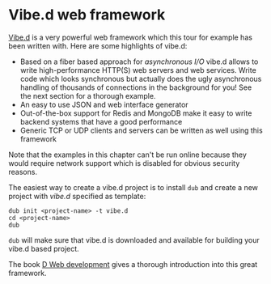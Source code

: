 # Vibe.d web framework

[Vibe.d](http://vibed.org) is a very powerful web
framework which this tour for example has been written
with. Here are some highlights of vibe.d:

* Based on a fiber based approach for *asynchronous I/O*
  vibe.d allows to write high-performance HTTP(S) web servers
  and web services. Write code which looks synchronous
  but actually does the ugly asynchronous handling
  of thousands of connections in the background
  for you! See the next section for a thorough
  example.
* An easy to use JSON and web interface generator
* Out-of-the-box
  support for Redis and MongoDB make it easy to
  write backend systems that have a good performance
* Generic TCP or UDP clients and servers can be
  written as well using this framework

Note that the examples in this chapter
can't be run online because they
would require network support which is disabled
for obvious security reasons.

The easiest way to create a vibe.d project is to install
`dub` and create a new project with *vibe.d* specified
as template:

    dub init <project-name> -t vibe.d
    cd <project-name>
    dub

`dub` will make sure that vibe.d is downloaded and
available for building your vibe.d based project.

The book [D Web development](https://www.packtpub.com/web-development/d-web-development)
gives a thorough introduction into this great
framework.

